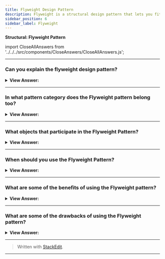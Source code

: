```yaml
---
title: Flyweight Design Pattern
description: Flyweight is a structural design pattern that lets you fit more objects into the available amount of RAM by sharing common parts of state between multiple objects instead of keeping all of the data in each object.
sidebar_position: 6
sidebar_label: Flyweight
---
```


**Structural: Flyweight Pattern**

import CloseAllAnswers from '../../../src/components/CloseAnswers/CloseAllAnswers.js';

<CloseAllAnswers />

---

### Can you explain the flyweight design pattern?

<details className='answer'>
  <summary>
    <strong>View Answer:</strong>
  </summary>
  <div>
    <div>
      <strong>Interview Response:</strong> The Flyweight pattern conserves memory by sharing large numbers of fine-grained objects efficiently. Shared flyweight objects are immutable, that is, they cannot be changed as they represent the characteristics that are shared with other objects.<br/>
    </div>
    <div>
</div><br />
  <div><strong className="codeExample">Code Example #1:</strong> Modern ES2015+<br /><br />

<img src="/img/javascript-flyweight.jpg" /><br /><br />

The objects participating in this pattern are:

**Client** -- In example code: _Computer_

- calls into FlyweightFactory to obtain flyweight objects

**FlyweightFactory** -- In example code: _FlyweightFactory_

- creates and manages flyweight objects
- if requested, and a flyweight does not exist, it will create one
- stores newly created flyweights for future requests

**Flyweight** -- In example code: _Flyweight_

- maintains intrinsic data to be shared across the application

```js
function Flyweight(make, model, processor) {
  this.make = make;
  this.model = model;
  this.processor = processor;
}

let FlyWeightFactory = (function () {
  let flyweights = {};

  return {
    get: function (make, model, processor) {
      if (!flyweights[make + model]) {
        flyweights[make + model] = new Flyweight(make, model, processor);
      }
      return flyweights[make + model];
    },

    getCount: function () {
      let count = 0;
      for (let f in flyweights) count++;
      return count;
    },
  };
})();

function ComputerCollection() {
  let computers = {};
  let count = 0;

  return {
    add: function (make, model, processor, memory, tag) {
      computers[tag] = new Computer(make, model, processor, memory, tag);
      count++;
    },

    get: function (tag) {
      return computers[tag];
    },

    getCount: function () {
      return count;
    },
  };
}

let Computer = function (make, model, processor, memory, tag) {
  this.flyweight = FlyWeightFactory.get(make, model, processor);
  this.memory = memory;
  this.tag = tag;
  this.getMake = function () {
    return this.flyweight.make;
  };
  // ...
};

function run() {
  let computers = new ComputerCollection();

  computers.add('Dell', 'Studio XPS', 'Intel', '5G', 'Y755P');
  computers.add('Dell', 'Studio XPS', 'Intel', '6G', 'X997T');
  computers.add('Dell', 'Studio XPS', 'Intel', '2G', 'U8U80');
  computers.add('Dell', 'Studio XPS', 'Intel', '2G', 'NT777');
  computers.add('Dell', 'Studio XPS', 'Intel', '2G', '0J88A');
  computers.add('HP', 'Envy', 'Intel', '4G', 'CNU883701');
  computers.add('HP', 'Envy', 'Intel', '2G', 'TXU003283');

  console.log('Computers: ' + computers.getCount());
  console.log('Flyweights: ' + FlyWeightFactory.getCount());
}

run();

/*

OUTPUT:

Computers: 7
Flyweights: 2

*/
```

</div>
 </div>

</details>

---

### In what pattern category does the Flyweight pattern belong too?

<details>
  <summary>
    <strong>View Answer:</strong>
  </summary>
  <div>
    <div>
      <strong>Interview Response:</strong> The Flyweight pattern belongs to the Structural design pattern category.
    </div>
  </div>
</details>

---

### What objects that participate in the Flyweight Pattern?

<details>
  <summary>
    <strong>View Answer:</strong>
  </summary>
  <div>
    <div>
      <strong>Interview Response:</strong> The Flyweight pattern includes the Client, FlyweightFactory, and Flyweight.
    </div>
    <br />
    <div></div>

- **Client** – The Client calls into FlyweightFactory to obtain flyweight objects
- **FlyweightFactory** – The FlyweightFactory creates and manages flyweight objects, if requested, and a flyweight does not exist, it will create one, and stores newly created flyweights for future requests.
- **Flyweight** – The Flyweight maintains intrinsic data to be shared across the application.

<br />
  </div>
</details>

---

### When should you use the Flyweight Pattern?

<details>
  <summary>
    <strong>View Answer:</strong>
  </summary>
  <div>
    <div>
      <strong>Interview Response:</strong> This pattern should be used when your application has plenty of objects using similar data or when memory storage cost is high. JavaScript uses this pattern to share a list of immutable strings across the application.<br/><br/>
      This pattern is mostly used in applications such as network apps or word processors. It can also be used in web browsers to prevent loading the same images twice. The flyweight pattern allows caching of the images. Hence, when a web page loads, only the new images are loaded from the Internet, the already existing ones are fetched from the cache.
    </div>

<br />
  </div>
</details>

---

### What are some of the benefits of using the Flyweight pattern?

<details>
  <summary>
    <strong>View Answer:</strong>
  </summary>
  <div>
    <div>
      <strong>Interview Response:</strong> You can save lots of memory, assuming your program has tons of similar objects.
    </div>

<br />
  </div>
</details>

---

### What are some of the drawbacks of using the Flyweight pattern?

<details>
  <summary>
    <strong>View Answer:</strong>
  </summary>
  <div>
    <div>
      <strong>Interview Response:</strong> Drawbacks of the Flyweight Pattern.
    </div><br/>

- You might be trading RAM over CPU cycles when some of the context data needs to be recalculated each time somebody calls a flyweight method.
- The code becomes much more complicated. New team members will always be wondering why the state of an entity was separated in such a way.

<br />
  </div>
</details>

---

> Written with [StackEdit](https://stackedit.io/).

---
